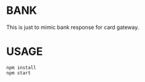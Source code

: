 # BANK

This is just to mimic bank response for card gateway.

# USAGE

    npm install
    npm start
